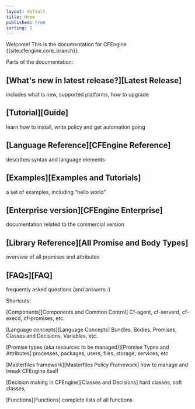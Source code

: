 ```yaml
---
layout: default
title: Home
published: true
sorting: 1
---
```


Welcome! This is the documentation for CFEngine {{site.cfengine.core_branch}}.

Parts of the documentation:

## [What's new in latest release?][Latest Release]
includes what is new, supported platforms, how to upgrade

## [Tutorial][Guide]
learn how to install, write policy and get automation going

## [Language Reference][CFEngine Reference]
describes syntax and language elements 

## [Examples][Examples and Tutorials]
a set of examples, including “hello world”

## [Enterprise version][CFEngine Enterprise]
documentation related to the commercial version

## [Library Reference][All Promise and Body Types]
overview of all promises and attributes

## [FAQs][FAQ]
frequently asked questions (and answers :)

Shortcuts:

[Components][Components and Common Control]
Cf-agent, cf-serverd, cf-execd,  cf-promises, etc.

[Language concepts][Language Concepts]
Bundles, Bodies, Promises, Classes and Decisions, Variables, etc.

[Promise types (aka resources to be managed)][Promise Types and Attributes]
processes, packages, users, files, storage, services, etc

[Masterfiles framework][Masterfiles Policy Framework]
how to manage and tweak CFEngine itself

[Decision making in CFEngine][Classes and Decisions]
hard classes, soft classes,

[Functions][Functions]
complete lists of all functions
